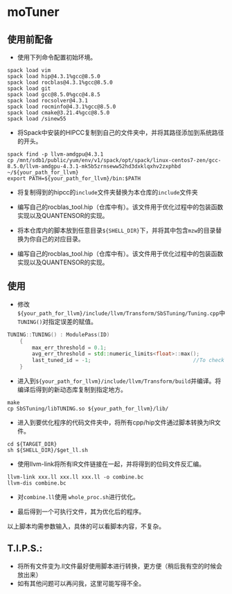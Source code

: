 # moTuner

## 使用前配备

* 使用下列命令配置初始环境。
```shell
spack load vim
spack load hip@4.3.1%gcc@8.5.0
spack load rocblas@4.3.1%gcc@8.5.0
spack load git
spack load gcc@8.5.0%gcc@4.8.5
spack load rocsolver@4.3.1
spack load rocminfo@4.3.1%gcc@8.5.0
spack load cmake@3.21.4%gcc@8.5.0
spack load /sinew55
```

* 将Spack中安装的HIPCC复制到自己的文件夹中，并将其路径添加到系统路径的开头。
```shell
spack find -p llvm-amdgpu@4.3.1
cp /mnt/sdb1/public/yum/env/v1/spack/opt/spack/linux-centos7-zen/gcc-8.5.0/llvm-amdgpu-4.3.1-mk5b5zrnseww52hd3dxklqxhv2zxphbd ~/${your_path_for_llvm}
export PATH=${your_path_for_llvm}/bin:$PATH
```

* 将复制得到的hipcc的`include`文件夹替换为本仓库的`include`文件夹

* 编写自己的rocblas_tool.hip（仓库中有）。该文件用于优化过程中的包装函数实现以及QUANTENSOR的实现。

* 将本仓库内的脚本放到任意目录`${SHELL_DIR}`下，并将其中包含`mzw`的目录替换为你自己的对应目录。

* 编写自己的rocblas_tool.hip（仓库中有）。该文件用于优化过程中的包装函数实现以及QUANTENSOR的实现。

## 使用

* 修改`${your_path_for_llvm}/include/llvm/Transform/SbSTuning/Tuning.cpp`中`TUNING()`对指定误差的赋值。
```C++
TUNING::TUNING() : ModulePass(ID)
    {
        max_err_threshold = 0.1;
        avg_err_threshold = std::numeric_limits<float>::max();
        last_tuned_id = -1;                                 //To check when first tuning
    }
```

* 进入到`${your_path_for_llvm}/include/llvm/Transform/build`并编译。将编译后得到的新动态库复制到指定地方。
```shell
make
cp SbSTuning/libTUNING.so ${your_path_for_llvm}/lib/
```

* 进入到要优化程序的代码文件夹中，将所有cpp/hip文件通过脚本转换为IR文件。
```shell
cd ${TARGET_DIR}
sh ${SHELL_DIR}/$get_ll.sh
```

* 使用llvm-link将所有IR文件链接在一起，并将得到的位码文件反汇编。
```shell
llvm-link xxx.ll xxx.ll xxx.ll -o combine.bc
llvm-dis combine.bc
```

* 对`combine.ll`使用 `whole_proc.sh`进行优化。

* 最后得到一个可执行文件，其为优化后的程序。

以上脚本均需参数输入，具体的可以看脚本内容，不复杂。

## T.I.P.S.:

* 将所有文件变为.ll文件最好使用脚本进行转换，更方便（稍后我有空的时候会放出来）
* 如有其他问题可以再问我，这里可能写得不全。
